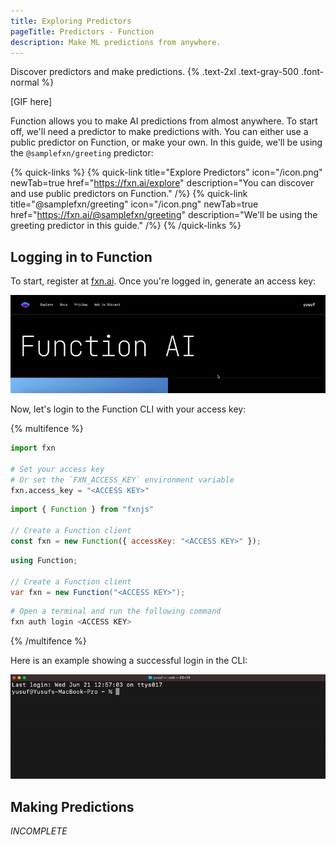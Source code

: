 ```yaml
---
title: Exploring Predictors
pageTitle: Predictors - Function
description: Make ML predictions from anywhere.
---
```


Discover predictors and make predictions. {% .text-2xl .text-gray-500 .font-normal %}

[GIF here]

Function allows you to make AI predictions from almost anywhere. To start off, we'll need a predictor to make predictions with. You can either use a public predictor on Function, or make your own. In this guide, we'll be using the `@samplefxn/greeting` predictor:

{% quick-links %}
{% quick-link title="Explore Predictors" icon="/icon.png" newTab=true href="https://fxn.ai/explore" description="You can discover and use public predictors on Function." /%}
{% quick-link title="@samplefxn/greeting" icon="/icon.png" newTab=true href="https://fxn.ai/@samplefxn/greeting" description="We'll be using the greeting predictor in this guide." /%}
{% /quick-links %}

## Logging in to Function
To start, register at [fxn.ai](https://fxn.ai/login). Once you're logged in, generate an access key:

![generate access key](https://raw.githubusercontent.com/fxnai/.github/main/access_key.gif)

Now, let's login to the Function CLI with your access key:

{% multifence %}

```py {% framework="python" %}
import fxn

# Set your access key
# Or set the `FXN_ACCESS_KEY` environment variable
fxn.access_key = "<ACCESS KEY>"
```

```js {% framework="javascript" %}
import { Function } from "fxnjs"

// Create a Function client
const fxn = new Function({ accessKey: "<ACCESS KEY>" });
```

```csharp {% framework="unity" %}
using Function;

// Create a Function client
var fxn = new Function("<ACCESS KEY>");
```

```bash {% framework="cli" %}
# Open a terminal and run the following command
fxn auth login <ACCESS KEY>
```

{% /multifence %}

Here is an example showing a successful login in the CLI:

![login to CLI](https://raw.githubusercontent.com/fxnai/.github/main/auth_login.gif)

## Making Predictions
*INCOMPLETE*
